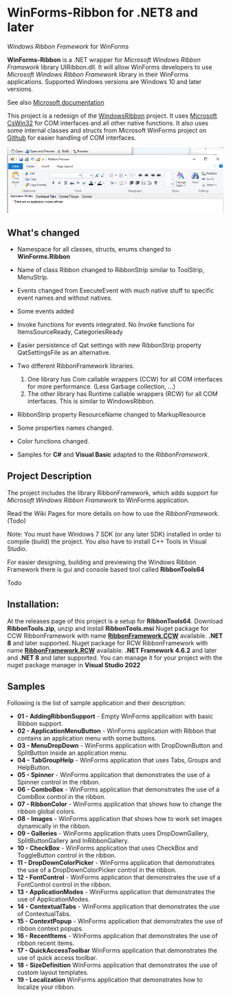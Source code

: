 # WinForms-Ribbon for .NET8 and later

*Windows Ribbon Framework* for WinForms

**WinForms-Ribbon** is a .NET wrapper for *Microsoft Windows Ribbon Framework* library UIRibbon.dll. It will allow WinForms developers to use *Microsoft Windows Ribbon Framework* library in their WinForms applications.
Supported Windows versions are Windows 10 and later versions.

See also [Microsoft documentation](https://learn.microsoft.com/en-us/windows/win32/windowsribbon/-uiplat-windowsribbon-entry)

This project is a redesign of the [WindowsRibbon](https://github.com/harborsiem/WindowsRibbon) project. It uses [Microsoft CsWin32](https://github.com/microsoft/CsWin32) for COM interfaces and all other native functions.
It also uses some internal classes and structs from Microsoft WinForms project on [Github](https://github.com/dotnet/winforms) for easier handling of COM interfaces.

![PrintPreview](./Images/PrintPreview.png)

## What's changed

- Namespace for all classes, structs, enums changed to **WinForms.Ribbon**
- Name of class Ribbon changed to RibbonStrip similar to ToolStrip, MenuStrip.
- Events changed from ExecuteEvent with much native stuff to specific event names and without natives.
- Some events added
- Invoke functions for events integrated. No Invoke functions for ItemsSourceReady, CategoriesReady 
- Easier persistence of Qat settings with new RibbonStrip property QatSettingsFile as an alternative.
- Two different RibbonFramework libraries.
  1. One library has Com callable wrappers (CCW) for all COM interfaces for more performance. (Less Garbage collection, ...) 
  2. The other library has Runtime callable wrappers (RCW) for all COM interfaces. This is similar to WindowsRibbon.
- RibbonStrip property ResourceName changed to MarkupResource
- Some properties names changed.
- Color functions changed.

- Samples for **C#** and **Visual Basic** adapted to the *RibbonFramework*.

## **Project Description**

The project includes the library RibbonFramework, which adds support for *Microsoft Windows Ribbon Framework* to WinForms application.

Read the Wiki Pages for more details on how to use the *RibbonFramework*. (Todo)

Note: You must have Windows 7 SDK (or any later SDK) installed in order to compile (build) the project.
You also have to install C++ Tools in Visual Studio.

For easier designing, building and previewing the Windows Ribbon Framework there is gui and console based tool called **RibbonTools64**

Todo

## Installation:

At the releases page of this project is a setup for **RibbonTools64**. Download **RibbonTools.zip**, unzip and install **RibbonTools.msi**
Nuget package for CCW RibbonFramework with name [**RibbonFramework.CCW**](https://www.nuget.org/packages/RibbonFramework.CCW) available.
**.NET 8** and later supported.
Nuget package for RCW RibbonFramework with name [**RibbonFramework.RCW**](https://www.nuget.org/packages/RibbonFramework.RCW) available.
**.NET Framework 4.6.2** and later and **.NET 8** and later supported.
You can manage it for your project with the nuget package manager in **Visual Studio 2022**


## Samples

Following is the list of sample application and their description: 

- **01 - AddingRibbonSupport** - Empty WinForms application with basic Ribbon support.
- **02 - ApplicationMenuButton** - WinForms application with Ribbon that contains an application menu with some buttons.
- **03 - MenuDropDown** - WinForms application with DropDownButton and SplitButton inside an application menu.
- **04 - TabGroupHelp** - WinForms application that uses Tabs, Groups and HelpButton.
- **05 - Spinner** - WinForms application that demonstrates the use of a Spinner control in the ribbon.
- **06 - ComboBox** - WinForms application that demonstrates the use of a CombBox control in the ribbon.
- **07 - RibbonColor** - WinForms application that shows how to change the ribbon global colors.
- **08 - Images** - WinForms application that shows how to work set images dynamically in the ribbon.
- **09 - Galleries** - WinForms application thats uses DropDownGallery, SplitButtonGallery and InRibbonGallery.
- **10 - CheckBox** - WinForms application that uses CheckBox and ToggleButton control in the ribbon.
- **11 - DropDownColorPicker** - WinForms application that demonstrates the use of a DropDownColorPicker control in the ribbon.
- **12 - FontControl** - WinForms application that demonstrates the use of a FontControl control in the ribbon.
- **13 - ApplicationModes** - WinForms application that demonstrates the use of ApplicationModes.
- **14 - ContextualTabs** - WinForms application that demonstrates the use of ContextualTabs.
- **15 - ContextPopup** - WinForms application that demonstrates the use of ribbon context popups.
- **16 - RecentItems** - WinForms application that demonstrates the use of ribbon recent items.
- **17 - QuickAccessToolbar** WinForms application that demonstrates the use of quick access toolbar.
- **18 - SizeDefinition** WinForms application that demonstrates the use of custom layout templates.
- **19 - Localization** WinForms application that demonstrates how to localize your ribbon.
